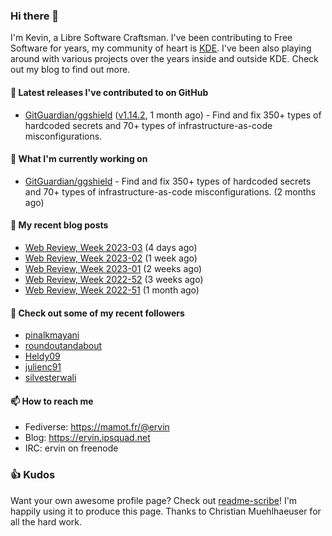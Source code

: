 ### Hi there 👋

I'm Kevin, a Libre Software Craftsman. I've been contributing to Free Software for years,
my community of heart is [KDE](https://kde.org). I've been also playing around with various
projects over the years inside and outside KDE. Check out my blog to find out more.

#### 🔭 Latest releases I've contributed to on GitHub

- [GitGuardian/ggshield](https://github.com/GitGuardian/ggshield) ([v1.14.2](https://github.com/GitGuardian/ggshield/releases/tag/v1.14.2), 1 month ago) - Find and fix 350&#43; types of hardcoded secrets and 70&#43; types of infrastructure-as-code misconfigurations.

#### 🌱 What I'm currently working on

- [GitGuardian/ggshield](https://github.com/GitGuardian/ggshield) - Find and fix 350&#43; types of hardcoded secrets and 70&#43; types of infrastructure-as-code misconfigurations. (2 months ago)

#### 📜 My recent blog posts

- [Web Review, Week 2023-03](https://ervin.ipsquad.net/blog/2023/01/20/web-review-week-2023-03/) (4 days ago)
- [Web Review, Week 2023-02](https://ervin.ipsquad.net/blog/2023/01/13/web-review-week-2023-02/) (1 week ago)
- [Web Review, Week 2023-01](https://ervin.ipsquad.net/blog/2023/01/06/web-review-week-2023-01/) (2 weeks ago)
- [Web Review, Week 2022-52](https://ervin.ipsquad.net/blog/2022/12/30/web-review-week-2022-52/) (3 weeks ago)
- [Web Review, Week 2022-51](https://ervin.ipsquad.net/blog/2022/12/23/web-review-week-2022-51/) (1 month ago)

#### 👯 Check out some of my recent followers

- [pinalkmayani](https://github.com/pinalkmayani)
- [roundoutandabout](https://github.com/roundoutandabout)
- [Heldy09](https://github.com/Heldy09)
- [julienc91](https://github.com/julienc91)
- [silvesterwali](https://github.com/silvesterwali)

#### 📫 How to reach me

- Fediverse: https://mamot.fr/@ervin
- Blog: https://ervin.ipsquad.net
- IRC: ervin on freenode

### 👍 Kudos

Want your own awesome profile page? Check out [readme-scribe](https://github.com/muesli/readme-scribe)!
I'm happily using it to produce this page. Thanks to Christian Muehlhaeuser for all the hard work.

